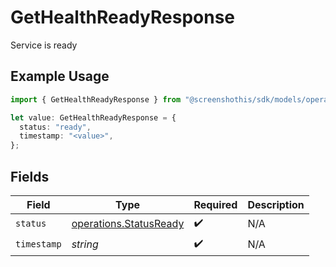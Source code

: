 # GetHealthReadyResponse

Service is ready

## Example Usage

```typescript
import { GetHealthReadyResponse } from "@screenshothis/sdk/models/operations";

let value: GetHealthReadyResponse = {
  status: "ready",
  timestamp: "<value>",
};
```

## Fields

| Field                                                            | Type                                                             | Required                                                         | Description                                                      |
| ---------------------------------------------------------------- | ---------------------------------------------------------------- | ---------------------------------------------------------------- | ---------------------------------------------------------------- |
| `status`                                                         | [operations.StatusReady](../../models/operations/statusready.md) | :heavy_check_mark:                                               | N/A                                                              |
| `timestamp`                                                      | *string*                                                         | :heavy_check_mark:                                               | N/A                                                              |